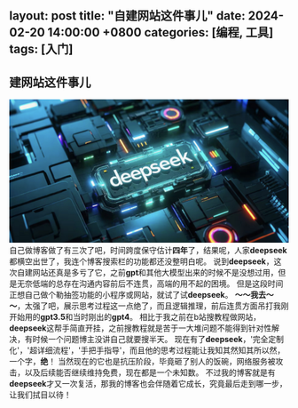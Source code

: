layout: post
title: "自建网站这件事儿"
date: 2024-02-20 14:00:00 +0800
categories: [编程, 工具]
tags: [入门]
---
## 建网站这件事儿
![deepseek](../image/deepseek.jpeg)
自己做博客做了有三次了吧，时间跨度保守估计**四年**了，结果呢，人家**deepseek**都横空出世了，我连个博客搜索栏的功能都还没整明白呢。
说到**deepseek**，这次自建网站还真是多亏了它，之前**gpt**和其他大模型出来的时候不是没想过用，但是无奈低端的总存在沟通内容前后不连贯，高端的用不起的困境。
但是这段时间正想自己做个勒抽签功能的小程序或网站，就试了试**deepseek**。
**～～我去～～**，太强了吧，展示思考过程这一点绝了，而且逻辑推理，前后连贯方面吊打我刚开始用的**gpt3.5**和当时刚出的**gpt4**。
相比于我之前在b站搜教程做网站，**deepseek**这帮手简直开挂，之前搜教程就是苦于一大堆问题不能得到针对性解决，有时候一个问题博主没讲自己就要搜半天。
现在有了**deepseek**，'完全定制化'，'超详细流程'，'手把手指导'，而且他的思考过程能让我知其然知其所以然，一个字，**绝**！
当然现在的它也是抗压阶段，毕竟砸了别人的饭碗，网络服务被攻击，以及后续能否继续维持免费，现在都是一个未知数。
不过我的博客就是有**deepseek**才又一次复活，那我的博客也会伴随着它成长，究竟最后走到哪一步，让我们拭目以待！
